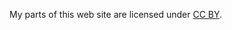 My parts of this web site are licensed under
[CC BY](https://creativecommons.org/licenses/by/4.0/).
